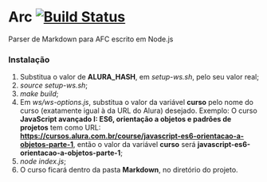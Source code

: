 Arc [![Build Status][travis-image]][travis-url]
===========

Parser de Markdown para AFC escrito em Node.js

### Instalação
  
  1. Substitua o valor de **ALURA_HASH**, em *setup-ws.sh*, pelo seu valor real;
  2. *source setup-ws.sh*;
  3. *make build*;
  4. Em *ws/ws-options.js*, substitua o valor da variável **curso** pelo nome do curso (exatamente igual à da URL do Alura) desejado. Exemplo: O curso **JavaScript avançado I: ES6, orientação a objetos e padrões de projetos** tem como URL: **https://cursos.alura.com.br/course/javascript-es6-orientacao-a-objetos-parte-1**, então o valor da variável **curso** será **javascript-es6-orientacao-a-objetos-parte-1**;
  5. *node index.js*;
  6. O curso ficará dentro da pasta **Markdown**, no diretório do projeto.


[travis-image]: https://travis-ci.org/vmattos/arc.svg?branch=master
[travis-url]: https://travis-ci.org/vmattos/arc
